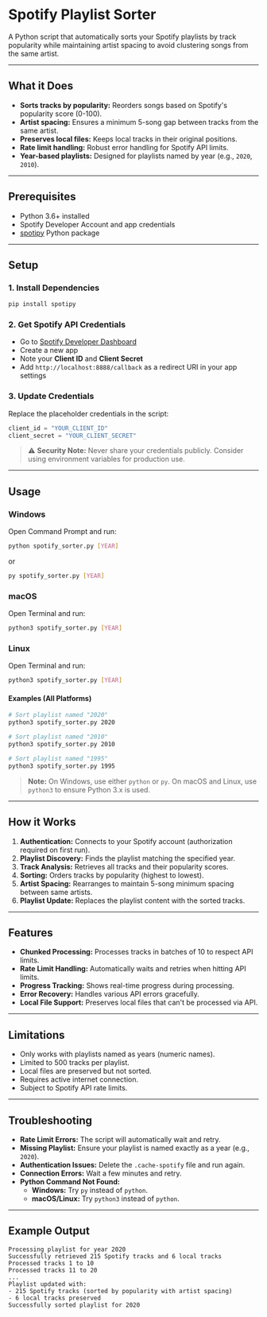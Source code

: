 # Spotify Playlist Sorter

A Python script that automatically sorts your Spotify playlists by track popularity while maintaining artist spacing to avoid clustering songs from the same artist.

---

## What it Does

- **Sorts tracks by popularity:** Reorders songs based on Spotify's popularity score (0-100).
- **Artist spacing:** Ensures a minimum 5-song gap between tracks from the same artist.
- **Preserves local files:** Keeps local tracks in their original positions.
- **Rate limit handling:** Robust error handling for Spotify API limits.
- **Year-based playlists:** Designed for playlists named by year (e.g., `2020`, `2010`).

---

## Prerequisites

- Python 3.6+ installed
- Spotify Developer Account and app credentials
- [spotipy](https://spotipy.readthedocs.io/) Python package

---

## Setup

### 1. Install Dependencies

```bash
pip install spotipy
```

### 2. Get Spotify API Credentials

- Go to [Spotify Developer Dashboard](https://developer.spotify.com/dashboard/applications)
- Create a new app
- Note your **Client ID** and **Client Secret**
- Add `http://localhost:8888/callback` as a redirect URI in your app settings

### 3. Update Credentials

Replace the placeholder credentials in the script:

```python
client_id = "YOUR_CLIENT_ID"
client_secret = "YOUR_CLIENT_SECRET"
```

> ⚠️ **Security Note:** Never share your credentials publicly. Consider using environment variables for production use.

---

## Usage

### Windows

Open Command Prompt and run:

```sh
python spotify_sorter.py [YEAR]
```
or
```sh
py spotify_sorter.py [YEAR]
```

### macOS

Open Terminal and run:

```bash
python3 spotify_sorter.py [YEAR]
```

### Linux

Open Terminal and run:

```bash
python3 spotify_sorter.py [YEAR]
```

#### Examples (All Platforms)

```bash
# Sort playlist named "2020"
python3 spotify_sorter.py 2020

# Sort playlist named "2010"
python3 spotify_sorter.py 2010

# Sort playlist named "1995"
python3 spotify_sorter.py 1995
```

> **Note:** On Windows, use either `python` or `py`. On macOS and Linux, use `python3` to ensure Python 3.x is used.

---

## How it Works

1. **Authentication:** Connects to your Spotify account (authorization required on first run).
2. **Playlist Discovery:** Finds the playlist matching the specified year.
3. **Track Analysis:** Retrieves all tracks and their popularity scores.
4. **Sorting:** Orders tracks by popularity (highest to lowest).
5. **Artist Spacing:** Rearranges to maintain 5-song minimum spacing between same artists.
6. **Playlist Update:** Replaces the playlist content with the sorted tracks.

---

## Features

- **Chunked Processing:** Processes tracks in batches of 10 to respect API limits.
- **Rate Limit Handling:** Automatically waits and retries when hitting API limits.
- **Progress Tracking:** Shows real-time progress during processing.
- **Error Recovery:** Handles various API errors gracefully.
- **Local File Support:** Preserves local files that can't be processed via API.

---

## Limitations

- Only works with playlists named as years (numeric names).
- Limited to 500 tracks per playlist.
- Local files are preserved but not sorted.
- Requires active internet connection.
- Subject to Spotify API rate limits.

---

## Troubleshooting

- **Rate Limit Errors:** The script will automatically wait and retry.
- **Missing Playlist:** Ensure your playlist is named exactly as a year (e.g., `2020`).
- **Authentication Issues:** Delete the `.cache-spotify` file and run again.
- **Connection Errors:** Wait a few minutes and retry.
- **Python Command Not Found:**
    - **Windows:** Try `py` instead of `python`.
    - **macOS/Linux:** Try `python3` instead of `python`.

---

## Example Output

```
Processing playlist for year 2020
Successfully retrieved 215 Spotify tracks and 6 local tracks
Processed tracks 1 to 10
Processed tracks 11 to 20
...
Playlist updated with:
- 215 Spotify tracks (sorted by popularity with artist spacing)
- 6 local tracks preserved
Successfully sorted playlist for 2020
```